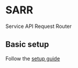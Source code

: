 # SARR
Service API Request Router

## Basic setup
Follow the [setup guide](https://github.com/matousekjan/SARR/wiki/Setup-guide)
